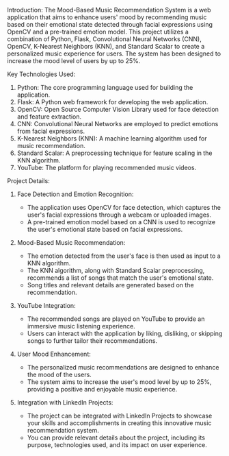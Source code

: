 Introduction:
The Mood-Based Music Recommendation System is a web application that aims to enhance users' mood by recommending music based on their emotional state detected through facial expressions using OpenCV and a pre-trained emotion model. This project utilizes a combination of Python, Flask, Convolutional Neural Networks (CNN), OpenCV, K-Nearest Neighbors (KNN), and Standard Scalar to create a personalized music experience for users. The system has been designed to increase the mood level of users by up to 25%.

Key Technologies Used:
1. Python: The core programming language used for building the application.
2. Flask: A Python web framework for developing the web application.
3. OpenCV: Open Source Computer Vision Library used for face detection and feature extraction.
4. CNN: Convolutional Neural Networks are employed to predict emotions from facial expressions.
5. K-Nearest Neighbors (KNN): A machine learning algorithm used for music recommendation.
6. Standard Scalar: A preprocessing technique for feature scaling in the KNN algorithm.
7. YouTube: The platform for playing recommended music videos.

Project Details:

1. Face Detection and Emotion Recognition:
   - The application uses OpenCV for face detection, which captures the user's facial expressions through a webcam or uploaded images.
   - A pre-trained emotion model based on a CNN is used to recognize the user's emotional state based on facial expressions.

2. Mood-Based Music Recommendation:
   - The emotion detected from the user's face is then used as input to a KNN algorithm.
   - The KNN algorithm, along with Standard Scalar preprocessing, recommends a list of songs that match the user's emotional state.
   - Song titles and relevant details are generated based on the recommendation.

3. YouTube Integration:
   - The recommended songs are played on YouTube to provide an immersive music listening experience.
   - Users can interact with the application by liking, disliking, or skipping songs to further tailor their recommendations.

4. User Mood Enhancement:
   - The personalized music recommendations are designed to enhance the mood of the users.
   - The system aims to increase the user's mood level by up to 25%, providing a positive and enjoyable music experience.

5. Integration with LinkedIn Projects:
   - The project can be integrated with LinkedIn Projects to showcase your skills and accomplishments in creating this innovative music recommendation system.
   - You can provide relevant details about the project, including its purpose, technologies used, and its impact on user experience.
